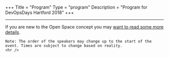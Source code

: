 +++
Title = "Program"
Type = "program"
Description = "Program for DevOpsDays Hartford 2018"
+++

<div class = "row">
  <div class = "col">
    <hr />
    If you are new to the Open Space concept you may <a href="/pages/open-space-format">want to read some more details</a>.

    Note: The order of the speakers may change up to the start of the event. Times are subject to change based on reality.
    <hr />
  </div>
</div>
